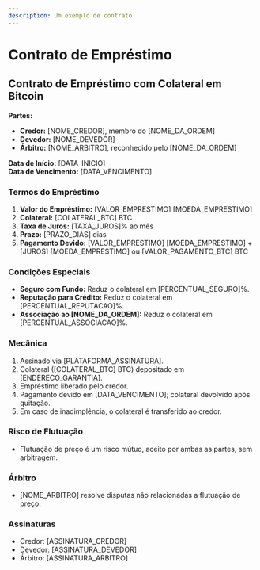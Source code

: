 ```yaml
---
description: Um exemplo de contrato
---
```


# Contrato de Empréstimo

## Contrato de Empréstimo com Colateral em Bitcoin

**Partes:**

* **Credor:** \[NOME\_CREDOR], membro do \[NOME\_DA\_ORDEM]
* **Devedor:** \[NOME\_DEVEDOR]
* **Árbitro:** \[NOME\_ARBITRO], reconhecido pelo \[NOME\_DA\_ORDEM]

**Data de Início:** \[DATA\_INICIO]\
**Data de Vencimento:** \[DATA\_VENCIMENTO]

### Termos do Empréstimo

1. **Valor do Empréstimo:** \[VALOR\_EMPRESTIMO] \[MOEDA\_EMPRESTIMO]
2. **Colateral:** \[COLATERAL\_BTC] BTC
3. **Taxa de Juros:** \[TAXA\_JUROS]% ao mês
4. **Prazo:** \[PRAZO\_DIAS] dias
5. **Pagamento Devido:** \[VALOR\_EMPRESTIMO] \[MOEDA\_EMPRESTIMO] + \[JUROS] \[MOEDA\_EMPRESTIMO] ou \[VALOR\_PAGAMENTO\_BTC] BTC

### Condições Especiais

* **Seguro com Fundo:** Reduz o colateral em \[PERCENTUAL\_SEGURO]%.
* **Reputação para Crédito:** Reduz o colateral em \[PERCENTUAL\_REPUTACAO]%.
* **Associação ao \[NOME\_DA\_ORDEM]:** Reduz o colateral em \[PERCENTUAL\_ASSOCIACAO]%.

### Mecânica

1. Assinado via \[PLATAFORMA\_ASSINATURA].
2. Colateral (\[COLATERAL\_BTC] BTC) depositado em \[ENDERECO\_GARANTIA].
3. Empréstimo liberado pelo credor.
4. Pagamento devido em \[DATA\_VENCIMENTO]; colateral devolvido após quitação.
5. Em caso de inadimplência, o colateral é transferido ao credor.

### Risco de Flutuação

* Flutuação de preço é um risco mútuo, aceito por ambas as partes, sem arbitragem.

### Árbitro

* \[NOME\_ARBITRO] resolve disputas não relacionadas a flutuação de preço.

### Assinaturas

* Credor: \[ASSINATURA\_CREDOR]
* Devedor: \[ASSINATURA\_DEVEDOR]
* Árbitro: \[ASSINATURA\_ARBITRO]
